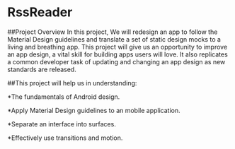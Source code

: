# RssReader

##Project Overview
In this project, We will redesign an app to follow the Material Design guidelines and translate a set of static design mocks to a living and breathing app.
This project will give us an opportunity to improve an app design, a vital skill for building apps users will love. It also replicates a common developer task of updating 
and changing an app design as new standards are released.

##This project will help us in understanding:

*The fundamentals of Android design.

*Apply Material Design guidelines to an mobile application.

*Separate an interface into surfaces.

*Effectively use transitions and motion.
